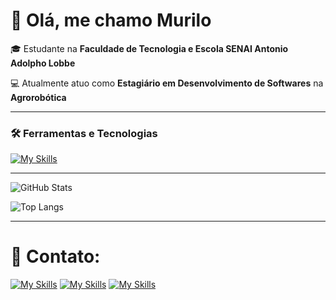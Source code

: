 # 👋 Olá, me chamo Murilo

🎓 Estudante na **Faculdade de Tecnologia e Escola SENAI Antonio Adolpho Lobbe**

💻 Atualmente atuo como **Estagiário em Desenvolvimento de Softwares** na **Agrorobótica**  

---

### 🛠️ Ferramentas e Tecnologias

<div style="display: flex; flex-wrap: wrap; gap: 10px;">
  <a href="https://github.com/Murilo-Herrick">
    <img src="https://skillicons.dev/icons?i=java,python,flutter,dart,docker,firebase,gcp,git,github,spring,html,css,javascript,mysql,sqlite,react" alt="My Skills" />
  </a>
</div>



---

![GitHub Stats](https://github-readme-stats.vercel.app/api?username=Murilo-Herrick&show_icons=true&theme=dark)

![Top Langs](https://github-readme-stats.vercel.app/api/top-langs/?username=Murilo-Herrick&layout=compact&theme=dark)

---

# 🔗 Contato: 


[![My Skills](https://skillicons.dev/icons?i=linkedin)](https://www.linkedin.com/in/murilo-herrick-571a93334/)
[![My Skills](https://skillicons.dev/icons?i=instagram)](https://www.instagram.com/murilo.hrk)
[![My Skills](https://skillicons.dev/icons?i=gmail)](https://mail.google.com/mail/?view=cm&fs=1&to=muriloherrick@gmail.com)

<!--
Murilo-Herrick/Murilo-Herrick is a ✨ special ✨ repository because its `README.md` (this file) appears on your GitHub profile.
-->
